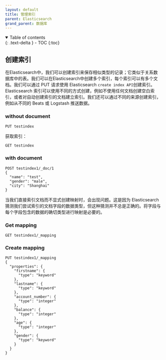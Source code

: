 ```yaml
---
layout: default
title: 管理索引
parent: Elasticsearch
grand_parent: 数据库
---
```


<details open markdown="block">
  <summary>
    Table of contents
  </summary>
  {: .text-delta }
- TOC
{:toc}
</details>

## 创建索引

在Elasticsearch中，我们可以创建索引来保存相似类型的记录；它类似于关系数据库中的表。我们可以在Elasticsearch中创建多个索引，每个索引可以有多个文档。我们可以通过 PUT 请求使用 Elasticsearch `create index API`创建索引。 Elasticsearch 索引可以使用不同的方式创建，例如不使用任何文档创建空白索引，或者对自动创建索引的文档建立索引。我们还可以通过不同的来源创建索引，例如从不同的 Beats 或 Logstash 推送数据。

### without document

```
PUT testindex
```

获取索引：
```
GET testindex
```

### with document

```
POST testindex1/_doc/1
{
  "name": "test",
  "gender": "male",
  "city": "Shanghai"
}
```

当我们直接索引文档而不显式创建映射时，会出现问题。这是因为 Elasticsearch 猜测我们尝试索引的文档字段的数据类型，但这种猜测并不总是正确的。将字段与每个字段包含的数据的确切类型进行映射是必要的。

### Get mapping

```
GET testindex1/_mapping
```

### Create mapping

```
PUT testindex1/_mapping
{
  "properties": {
    "firstname": {
      "type": "keyword"
    },
    "lastname": {
      "type": "keyword"
    },
    "account_number": {
      "type": "integer"
    },
    "balance": {
      "type": "integer"
    },
    "age": {
      "type": "integer"
    },
    "gender": {
      "type": "keyword"
    }
  }
}
```
